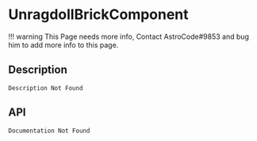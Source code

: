 # UnragdollBrickComponent

!!! warning
    This Page needs more info, Contact AstroCode#9853 and bug him to add more info to this page.

## Description

    Description Not Found

## API

    Documentation Not Found